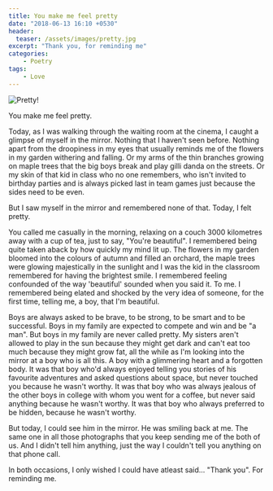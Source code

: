 ```yaml
---
title: You make me feel pretty
date: "2018-06-13 16:10 +0530"
header:
  teaser: /assets/images/pretty.jpg
excerpt: "Thank you, for reminding me"
categories:
    - Poetry
tags:
    - Love
---
```


![Pretty!](/assets/images/pretty.jpg)

You make me feel pretty.

Today, as I was walking through the waiting room at the cinema, I caught a glimpse of myself in the mirror. Nothing that I haven't seen before. Nothing apart from the droopiness in my eyes that usually reminds me of the flowers in my garden withering and falling. Or my arms of the thin branches growing on maple trees that the big boys break and play gilli danda on the streets. Or my skin of that kid in class who no one remembers, who isn't invited to birthday parties and is always picked last in team games just because the sides need to be even.

But I saw myself in the mirror and remembered none of that. Today, I felt pretty.

You called me casually in the morning, relaxing on a couch 3000 kilometres away with a cup of tea, just to say, "You're beautiful". I remembered being quite taken aback by how quickly my mind lit up. The flowers in my garden bloomed into the colours of autumn and filled an orchard, the maple trees were glowing majestically in the sunlight and I was the kid in the classroom remembered for having the brightest smile. I remembered feeling confounded of the way 'beautiful' sounded when you said it. To me. I remembered being elated and shocked by the very idea of someone, for the first time, telling me, a boy, that I'm beautiful.

Boys are always asked to be brave, to be strong, to be smart and to be successful. Boys in my family are expected to compete and win and be "a man". But boys in my family are never called pretty. My sisters aren't allowed to play in the sun because they might get dark and can't eat too much because they might grow fat, all the while as I'm looking into the mirror at a boy who is all this. A boy with a glimmering heart and a forgotten body.
It was that boy who'd always enjoyed telling you stories of his favourite adventures and asked questions about space, but never touched you because he wasn't worthy. It was that boy who was always jealous of the other boys in college with whom you went for a coffee, but never said anything because he wasn't worthy. It was that boy who always preferred to be hidden, because he wasn't worthy.

But today, I could see him in the mirror. He was smiling back at me. The same one in all those photographs that you keep sending me of the both of us. And I didn't tell him anything, just the way I couldn't tell you anything on that phone call.

In both occasions, I only wished I could have atleast said... "Thank you". For reminding me.
​